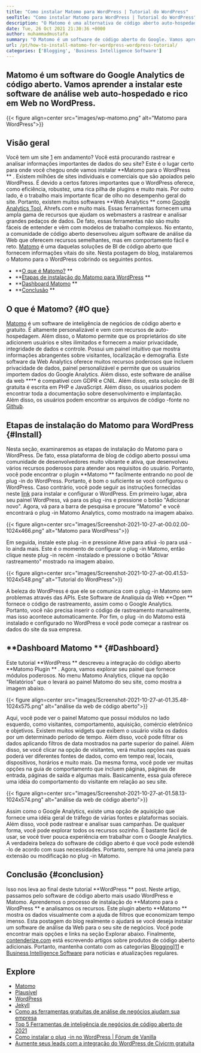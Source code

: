 ```yaml
---
title: "Como instalar Matomo para WordPress | Tutorial do WordPress" 
seoTitle: "Como instalar Matomo para WordPress | Tutorial do WordPress" 
description: "O Matomo é uma alternativa de código aberto auto-hospedado ao Google Analytics. Vamos aprender a instalar este software de análise web rico com ricos no WordPress." 
date: Tue, 26 Oct 2021 21:30:36 +0000
author: muhammadmustafa
summary: "O Matomo é um software de código aberto do Google. Vamos aprender a instalar este software de análise da web auto-hospedado e rico em Web no WordPress." 
url: /pt/how-to-install-matomo-for-wordpress-wordpress-tutorial/
categories: ['Blogging', 'Business Intelligence Software']
---
```


## Matomo é um software do Google Analytics de código aberto. Vamos aprender a instalar este software de análise web auto-hospedado e rico em Web no WordPress.

{{< figure align=center src="images/wp-matomo.png" alt="Matomo para WordPress">}}


## Visão geral
Você tem um site [1][1] em andamento? Você está procurando rastrear e analisar informações importantes de dados do seu site? Este é o lugar certo para onde você chegou onde vamos instalar  **Matomo para o WordPress ** . Existem milhões de sites individuais e comerciais que são apoiados pelo WordPress. É devido a certos fatores importantes que o WordPress oferece, como eficiência, robustez, uma rica pilha de plugins e muito mais. Por outro lado, é o trabalho mais importante ficar de olho no desempenho geral do site. Portanto, existem muitos softwares  **Web Analytics **  como [Google Analytics Tool][2], Ahrefs.com e muito mais. Essas ferramentas fornecem uma ampla gama de recursos que ajudam os webmasters a rastrear e analisar grandes pedaços de dados. De fato, essas ferramentas não são muito fáceis de entender e vêm com modelos de trabalho complexos.
No entanto, a comunidade de código aberto desenvolveu algum software de análise da Web que oferecem recursos semelhantes, mas em comportamento fácil e reto. [Matomo][3] é uma daquelas soluções de BI de código aberto que fornecem informações vitais do site. Nesta postagem do blog, instalaremos o Matomo para o WordPress cobrindo os seguintes pontos.
  * **[O que é Matomo?][4] ** 
  * **[Etapas de instalação do Matomo para WordPress][5] ** 
  * **[Dashboard Matomo][6] ** 
  * **[Conclusão][7] ** 

## O que é Matomo?   {#O que}
[Matomo][3] é um software de inteligência de negócios de código aberto e gratuito. É altamente personalizável e vem com recursos de auto-hospedagem. Além disso, o Matomo permite que os proprietários do site adicionem usuários e sites ilimitados e fornecem a maior privacidade, integridade de dados e controle. Possui um painel intuitivo que mostra informações abrangentes sobre visitantes, localização e demografia. Este software da Web Analytics oferece muitos recursos poderosos que incluem privacidade de dados, painel personalizável e permite que os usuários importem dados do Google Analytics. Além disso, este software de análise da web  ****  é compatível com GDPR e CNIL. Além disso, esta solução de BI gratuita é escrita em PHP e JavaScript. Além disso, os usuários podem encontrar toda a documentação sobre desenvolvimento e implantação. Além disso, os usuários podem encontrar os arquivos de código -fonte no [Github][8].

## Etapas de instalação do Matomo para WordPress   {#Install}
Nesta seção, examinaremos as etapas de instalação do Matomo para o WordPress. De fato, essa plataforma de blog de código aberto possui uma comunidade de desenvolvedores muito vibrante e ativa, que desenvolveu vários recursos poderosos para atender aos requisitos do usuário. Portanto, você pode encontrar o plugin  **Matomo **  facilmente entrando no pool de plug -in do WordPress. Portanto, é bom o suficiente se você configurou o WordPress. Caso contrário, você pode seguir as instruções fornecidas neste [link][1] para instalar e configurar o WordPress. Em primeiro lugar, abra seu painel WordPress, vá para os plug -ins e pressione o botão "Adicionar novo".
Agora, vá para a barra de pesquisa e procure "Matomo" e você encontrará o plug -in Matomo Analytics, como mostrado na imagem abaixo.

{{< figure align=center src="images/Screenshot-2021-10-27-at-00.02.00-1024x466.png" alt="Matomo para WordPress">}}

Em seguida, instale este plug -in e pressione Ative para ativá -lo para usá -lo ainda mais. Este é o momento de configurar o plug -in Matomo, então clique neste plug -in recém -instalado e pressione o botão "Ativar rastreamento" mostrado na imagem abaixo.

{{< figure align=center src="images/Screenshot-2021-10-27-at-00.41.53-1024x548.png" alt="Tutorial do WordPress">}}

A beleza do WordPress é que ele se comunica com o plug -in Matomo sem problemas através das APIs. Este Software de Analíquia da Web  **Open **  fornece o código de rastreamento, assim como o Google Analytics. Portanto, você não precisa inserir o código de rastreamento manualmente, mas isso acontece automaticamente. Por fim, o plug -in do Matomo está instalado e configurado no WordPress e você pode começar a rastrear os dados do site da sua empresa.

## **Dashboard Matomo ** {#Dashboard}
Este tutorial  **WordPress **  descreveu a integração do código aberto  **Matomo Plugin ** . Agora, vamos explorar seu painel que fornece módulos poderosos. No menu Matomo Analytics, clique na opção "Relatórios" que o levará ao painel Matomo do seu site, como mostra a imagem abaixo.

{{< figure align=center src="images/Screenshot-2021-10-27-at-01.35.48-1024x575.png" alt="análise da web de código aberto">}}

Aqui, você pode ver o painel Matomo que possui módulos no lado esquerdo, como visitantes, comportamento, aquisição, comércio eletrônico e objetivos. Existem muitos widgets que exibem o usuário visita os dados por um determinado período de tempo. Além disso, você pode filtrar os dados aplicando filtros de data mostrados na parte superior do painel. Além disso, se você clicar na opção de visitantes, verá muitas opções nas quais poderá ver diferentes fontes de dados, como em tempo real, locais, dispositivos, horários e muito mais. Da mesma forma, você pode ver muitas opções na guia de comportamento que incluem páginas, páginas de entrada, páginas de saída e algumas mais. Basicamente, essa guia oferece uma idéia do comportamento do visitante em relação ao seu site.

{{< figure align=center src="images/Screenshot-2021-10-27-at-01.58.13-1024x574.png" alt="análise da web de código aberto">}}

Assim como o Google Analytics, existe uma opção de aquisição que fornece uma idéia geral de tráfego de várias fontes e plataformas sociais. Além disso, você pode rastrear e analisar suas campanhas. De qualquer forma, você pode explorar todos os recursos sozinho. É bastante fácil de usar, se você tiver pouca experiência em trabalhar com o Google Analytics. A verdadeira beleza do software de código aberto é que você pode estendê -lo de acordo com suas necessidades. Portanto, sempre há uma janela para extensão ou modificação no plug -in Matomo.

## Conclusão   {#conclusion}
Isso nos leva ao final deste tutorial  **WordPress **  post. Neste artigo, passamos pelo software de código aberto mais usado WordPress e Matomo. Aprendemos o processo de instalação do  **Matomo para o WordPress **  e analisamos os recursos. Este plugin aberto  **Matomo **  mostra os dados visualmente com a ajuda de filtros que economizam tempo imenso. Esta postagem do blog realmente o ajudará se você deseja instalar um software de análise da Web para o seu site de negócios. Você pode encontrar mais opções e links na seção Explorar abaixo.
Finalmente, [contenderize.com][9] está escrevendo artigos sobre produtos de código aberto adicionais. Portanto, mantenha contato com as categorias [Blogging][10]][11] e [Business Intelligence Software][12] para notícias e atualizações regulares.

## Explore
  * [Matomo][3]
  * [Plausível][13]
  * [WordPress][1]
  * [Jekyll][14]
  * [Como as ferramentas gratuitas de análise de negócios ajudam sua empresa][15]
  * [Top 5 Ferramentas de inteligência de negócios de código aberto de 2021][16]
  * [Como instalar o plug -in no WordPress | Fórum de Vanilla][17]
  * [Aumente seus leads com a integração do WordPress de Civicrm gratuita][18]

  
[1]: https://products.containerize.com/blogging/wordpress/
[2]: https://analytics.google.com/analytics/web/
[3]: https://products.containerize.com/business-intelligence/matomo
[4]: #What
[5]: #install
[6]: #dashboard
[7]: #Conclusion
[8]: https://github.com/matomo-org/matomo
[9]: https://www.containerize.com/
[10]: https://products.containerize.com/blogging/
[11]: https://products.containerize.com/healthcare-technologies/
[12]: https://products.containerize.com/business-intelligence/
[13]: https://products.containerize.com/business-intelligence/plausible
[14]: https://products.containerize.com/blogging/jekyll/
[15]: https://blog.containerize.com/2021/03/12/how-free-business-analytics-tools-assist-your-business/
[16]: https://blog.containerize.com/business-intelligence-software/top-5-open-source-business-intelligence-solutions-of-2021/
[17]: https://blog.containerize.com/blogging/how-to-a-install-plugin-in-wordpress-vanilla-forum/
[18]: https://blog.containerize.com/blogging/civicrm-wordpress-integration-wordpress-tutorial/
